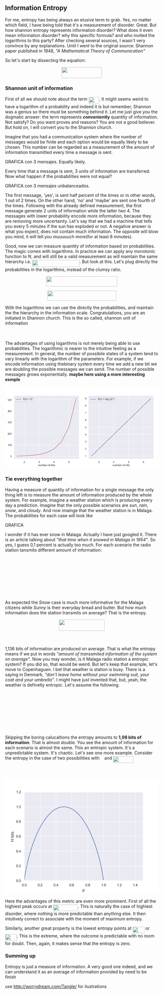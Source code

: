 ## **Information Entropy**

For me, entropy has being always an elusive term to grab. Yes, no matter which field, I have being told that it's a measurement of disorder. Great. But how shannon entropy represents information disorder? What does it even mean information disorder? why this specific formula? and who invited the logarithms to this party? After checking several sources, I wasn't very convince by any explanations. Until I went to the original source: Shannon paper published in 1948, _"A Mathematical Theory of Communication"_

So let's start by dissecting the equation:

<p align="center"><img src="/tex/a732669b3b57f5ae74ecd7068fefff40.svg?invert_in_darkmode&sanitize=true" align=middle width=132.74918085pt height=36.6554298pt/></p>

### Shannon unit of information
First of all we should note about the term **<img src="/tex/ac7b5d6269a2c23be76e2fa2b9e9ef5c.svg?invert_in_darkmode&sanitize=true" align=middle width=34.548219749999994pt height=22.831056599999986pt/>**. It might seems weird to have a logarithm of a probability and indeed it is but remember, Shannon was a genius so there must be something behind it. Let me just give you the dogmatic answer: the term represents **conveniently** quantity of information.
Not satisfy? Do you want proves and reasons? You are not a good believer. But hold on, I will convert you to the Shannon church. 

Imagine that you had a communication system where the number of messages would be finite and each option would be equally likely to be chosen. This number can be regarded as a measurement of the amount of information transmitted every time a message is sent. 

GRAFICA con 3 mensajes. Equally likely. 

Every time that a message is sent, 3 units of information are transferred. Now what happen if the probabilities were not equal?

GRAFICA con 3 mensajes unbalanceados. 

The first message, 'yes', is sent half percent of the times or in other words, 1 out of 2 times. On the other hand, 'no' and 'maybe' are sent one fourth of the times. Following with the already defined measurement, the first message generate 2 units of information while the latter two 4. The messages with lower probability encode more information, because they are removing more uncertainty. Let's say that we had a machine that tells you every 5 minutes if the sun has exploded or not. A negative answer is what you expect, does not contain much information. The opposite will blow you mind, it will tell you muuuuuch more(for at least 8 minutes).

Good, now we can measure quantity of information based on probabilities. The magic comes with logarithms. In practice we can apply any monotonic function to _N_, and will still be a valid measurement as will maintain the same hierarchy i.e. <img src="/tex/e6eb2220a17b77c1f215341d7133e5c3.svg?invert_in_darkmode&sanitize=true" align=middle width=155.45260499999998pt height=22.831056599999986pt/>. But look at this. Let's plug directly the probabilities in the logarithms, instead of the clumsy ratio.

<p align="center"><img src="/tex/e72e2a0d95a22650fc02af57061db0fa.svg?invert_in_darkmode&sanitize=true" align=middle width=234.38474234999998pt height=32.990165999999995pt/></p>
<p align="center"><img src="/tex/dfcd66d1c3a121b97f56c80206f1d4fa.svg?invert_in_darkmode&sanitize=true" align=middle width=226.16553134999998pt height=32.990165999999995pt/></p>

With the logarithms we can use the directly the probabilities, and maintain the the hierarchy in the information scale. Congratulations, you are an initiated in Shannon church. This is the so called, shannon unit of information

<p align="center"><img src="/tex/b1b592e241b3efc21a7a2b6cccc3cd38.svg?invert_in_darkmode&sanitize=true" align=middle width=266.03651579999996pt height=14.611878599999999pt/></p>

The advantages of using logarithms is not merely being able to use probabilities. The logarithmic is nearer to the intuitive feeling as a measurement. In general, the number of possibile states of a system tend to vary linearly with the logarithm of the parameters. For example, if we encode information using thebinary system every time we add a new bit we are doubling the possible messages we can send. The number of possible messages grows exponentially. **maybe here using a more interesting exmple**

![Exponential vs linear growth](logvsexp.png)

### Tie everything together

Having a measure of quantity of information for a single message the only thing left is to measure the amount of information produced by the whole system. For example, imagine a weather station which is producing every day a prediction. Imagine that the only possible scenarios are _sun_, _rain_, _snow_, and _cloudy_. And now imainge that the weather station is in Malaga. The probabilities for each case will look like 

GRAFICA 

I wonder if it has ever snow in Malaga. Actually I have just googled it. There is an article talking about _"that time when it snowed in Malaga in 1954"_. So yes, I guess 0,1 percent is actually too much. For each scenario the radio station tansmits different amount of information: 

<p align="center"><img src="/tex/114f4f4bd9b3366121d84abe9e09c727.svg?invert_in_darkmode&sanitize=true" align=middle width=193.70815034999998pt height=14.611878599999999pt/></p>
<p align="center"><img src="/tex/81b444f9299c187af86d0188b5dbc18a.svg?invert_in_darkmode&sanitize=true" align=middle width=208.77668294999998pt height=14.611878599999999pt/></p>
<p align="center"><img src="/tex/baea564fd83883a6ce55a61a334b5123.svg?invert_in_darkmode&sanitize=true" align=middle width=174.75828315pt height=14.611878599999999pt/></p>
<p align="center"><img src="/tex/7307dbfc35313c35c1352d5d7bc2553a.svg?invert_in_darkmode&sanitize=true" align=middle width=195.0779853pt height=14.611878599999999pt/></p>

As expected the _Snow_ case is much more informative for the Malaga citizens while _Sunny_ is their everyday bread and butter. But how much information does the station transmits on average? That is the entropy.

<p align="center"><img src="/tex/3b5cffda4a3b14b35ff0a29ff8d0e132.svg?invert_in_darkmode&sanitize=true" align=middle width=150.92261084999998pt height=36.6554298pt/></p>
<p align="center"><img src="/tex/365456d2315e925bfa8ad10a8681fc2b.svg?invert_in_darkmode&sanitize=true" align=middle width=515.7307617pt height=16.438356pt/></p>

1,136 bits of information are produced on average. That is what the entropy means if we put in words _"amount of transsmited information of the system on average"_. Now you may wonder, is it Malaga radio station a entropic system? If you did so, that would be weird. But let's keep that example, let's move to Copenhaguen. I bet that weather is station is busy. There is a saying in Denmark, _"don't leave home without your swimming suit, your coat and your umbrella"_. I might have just invented that, but, yeah, the weather is definetly entropic. Let's assume the following.

<p align="center"><img src="/tex/e1e1abd0babe3d3d61e86da750ffc856.svg?invert_in_darkmode&sanitize=true" align=middle width=169.96384845pt height=14.611878599999999pt/></p>
<p align="center"><img src="/tex/20da1fe325e4525d814d7f2ef50ca7f1.svg?invert_in_darkmode&sanitize=true" align=middle width=200.55747359999998pt height=14.611878599999999pt/></p>
<p align="center"><img src="/tex/dd63d8ab29b51e6700cfda35ce68aab7.svg?invert_in_darkmode&sanitize=true" align=middle width=159.2331906pt height=14.611878599999999pt/></p>
<p align="center"><img src="/tex/56f90ac5ccd67f95a07190ac775a3ce9.svg?invert_in_darkmode&sanitize=true" align=middle width=178.6395666pt height=14.611878599999999pt/></p>

Skipping the boring calucaltions the entropy amounts to **1,98 bits of information**. That is almost double. You see the amount of information for each scenario is almost the same. This an entropic system. It's a unpredictable system. It's chaotic. Let's see one more example. Consider the entropy in the case of two possibilities with <img src="/tex/2ec6e630f199f589a2402fdf3e0289d5.svg?invert_in_darkmode&sanitize=true" align=middle width=8.270567249999992pt height=14.15524440000002pt/> and <img src="/tex/6d6e973017fe8ad2e0aef068f4e2ffa3.svg?invert_in_darkmode&sanitize=true" align=middle width=66.42668504999999pt height=21.18721440000001pt/>

<p align="center"><img src="/tex/e111fdf190299671abe83d625c743941.svg?invert_in_darkmode&sanitize=true" align=middle width=189.457422pt height=16.438356pt/></p>

![Entropy of the system](Hpq.png)

Here the advantages of this metric are even more prominent. First of all the highiest peak occurs at <img src="/tex/bd4963b405fa99e5e2432efaed7e4b6c.svg?invert_in_darkmode&sanitize=true" align=middle width=81.03855869999998pt height=21.18721440000001pt/>. This is naturally the case of highiest disorder, where nothing is more predictable than anything else. It then intutively correct to associate with the moment of maximum entropy.

Similarly, another great property is the lowest entropy points at <img src="/tex/61d5974753c6aba73418ea29b31f7808.svg?invert_in_darkmode&sanitize=true" align=middle width=38.40740639999999pt height=21.18721440000001pt/> or <img src="/tex/3d05cd6211f427db37bac406f3f2bd81.svg?invert_in_darkmode&sanitize=true" align=middle width=38.06492744999999pt height=21.18721440000001pt/>. This is the extreme, where the outcome is predictable with no room for doubt. Then, again, it makes sense that the entropy is zero.

### Summing up

Entropy is just a measure of information. A very good one indeed, and we can understand it as an average of information provided by 
need to be finish


use http://worrydream.com/Tangle/ for ilustrations